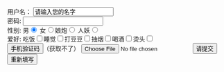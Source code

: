 <!DOCTYPE html>
<html lang="en">
<head>
    <meta charset="UTF-8">
    <meta name="viewport" content="width=device-width, initial-scale=1.0">
    <title>姜佳丞太帅了</title>
</head>
<body>
<form action="jjcishadnsome.github.io/-/" method="get">
用户名： <input type="text" maxlength="5" value="请输入您的名字" name="username"><br>
密码: <input type="password" name="psw"><br>
性别: 男<input type="radio" name="sex" checked="nihao"> 女<input type="radio" name="sex">娘炮<input type="radio" name="sex">
人妖<input type="radio"><br>
爱好: 吃饭<input type="checkbox" name="hobby">睡觉<input type="checkbox" name="hobby">打豆豆<input type="checkbox" name="hobby">抽烟<input type="checkbox" name="hobby">喝酒<input type="checkbox" name="hobby">烫头<input type="checkbox" name="hobby">
<br>
<input type="button" value="手机验证码">（获取不了）    
<input type="file" value="请上传您的头像">
<input type="submit" value="请提交"><br>
<input type="reset" value="重新填写">

</form>
</body>
</html>


































